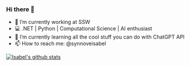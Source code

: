 ### Hi there 👋

- 🔭 I’m currently working at SSW
- 💻 .NET | Python | Computational Science | AI enthusiast
- 🌱 I’m currently learning all the cool stuff you can do with ChatGPT API
- 📫 How to reach me: @synnoveisabel  

[![Isabel's github stats](https://github-readme-stats.vercel.app/api?username=synnoveisabel&theme=synthwave)](https://github.com/synnoveisabel/github-readme-stats)
